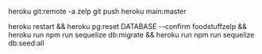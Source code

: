 heroku git:remote -a zelp
git push heroku main:master

heroku restart && heroku pg:reset DATABASE --confirm foodstuffzelp && heroku run npm run sequelize db:migrate && heroku run npm run sequelize db:seed:all
